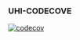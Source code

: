 ### UHI-CODECOVE

[![codecov](https://codecov.io/gh/tech-university-india/uhi-codecov-sample/branch/main/graph/badge.svg?token=X5QJMPULJZ)](https://codecov.io/gh/tech-university-india/uhi-codecov-sample)
